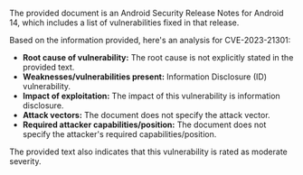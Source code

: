The provided document is an Android Security Release Notes for Android 14, which includes a list of vulnerabilities fixed in that release.

Based on the information provided, here's an analysis for CVE-2023-21301:

* **Root cause of vulnerability:** The root cause is not explicitly stated in the provided text.
* **Weaknesses/vulnerabilities present:** Information Disclosure (ID) vulnerability.
* **Impact of exploitation:** The impact of this vulnerability is information disclosure. 
* **Attack vectors:** The document does not specify the attack vector.
* **Required attacker capabilities/position:** The document does not specify the attacker's required capabilities/position.

The provided text also indicates that this vulnerability is rated as moderate severity.
